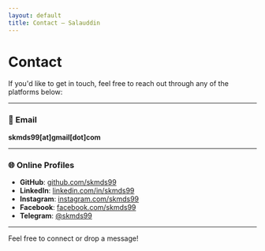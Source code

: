```yaml
---
layout: default
title: Contact — Salauddin
---
```


# Contact

If you'd like to get in touch, feel free to reach out through any of the platforms below:

---

### 📧 Email  
**skmds99[at]gmail[dot]com**

---

### 🌐 Online Profiles

- **GitHub**: [github.com/skmds99](https://github.com/skmds99)  
- **LinkedIn**: [linkedin.com/in/skmds99](https://www.linkedin.com/in/skmds99/)  
- **Instagram**: [instagram.com/skmds99](https://www.instagram.com/skmds99)  
- **Facebook**: [facebook.com/skmds99](https://www.facebook.com/skmds99/)  
- **Telegram**: [@skmds99](https://t.me/skmds99)

---

Feel free to connect or drop a message!

